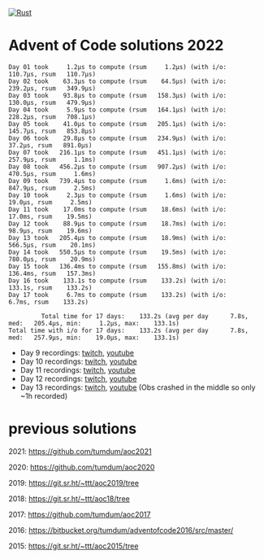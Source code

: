 [![Rust](https://github.com/tumdum/aoc2022/actions/workflows/rust.yml/badge.svg)](https://github.com/tumdum/aoc2022/actions/workflows/rust.yml)

# Advent of Code solutions 2022

```
Day 01 took     1.2µs to compute (rsum     1.2µs) (with i/o:   110.7µs, rsum   110.7µs)
Day 02 took    63.3µs to compute (rsum    64.5µs) (with i/o:   239.2µs, rsum   349.9µs)
Day 03 took    93.8µs to compute (rsum   158.3µs) (with i/o:   130.0µs, rsum   479.9µs)
Day 04 took     5.9µs to compute (rsum   164.1µs) (with i/o:   228.2µs, rsum   708.1µs)
Day 05 took    41.0µs to compute (rsum   205.1µs) (with i/o:   145.7µs, rsum   853.8µs)
Day 06 took    29.8µs to compute (rsum   234.9µs) (with i/o:    37.2µs, rsum   891.0µs)
Day 07 took   216.1µs to compute (rsum   451.1µs) (with i/o:   257.9µs, rsum     1.1ms)
Day 08 took   456.2µs to compute (rsum   907.2µs) (with i/o:   470.5µs, rsum     1.6ms)
Day 09 took   739.4µs to compute (rsum     1.6ms) (with i/o:   847.9µs, rsum     2.5ms)
Day 10 took     2.3µs to compute (rsum     1.6ms) (with i/o:    19.0µs, rsum     2.5ms)
Day 11 took    17.0ms to compute (rsum    18.6ms) (with i/o:    17.0ms, rsum    19.5ms)
Day 12 took    88.9µs to compute (rsum    18.7ms) (with i/o:    98.9µs, rsum    19.6ms)
Day 13 took   205.4µs to compute (rsum    18.9ms) (with i/o:   566.5µs, rsum    20.1ms)
Day 14 took   550.5µs to compute (rsum    19.5ms) (with i/o:   780.0µs, rsum    20.9ms)
Day 15 took   136.4ms to compute (rsum   155.8ms) (with i/o:   136.4ms, rsum   157.3ms)
Day 16 took    133.1s to compute (rsum    133.2s) (with i/o:    133.1s, rsum    133.2s)
Day 17 took     6.7ms to compute (rsum    133.2s) (with i/o:     6.7ms, rsum    133.2s)

         Total time for 17 days:    133.2s (avg per day      7.8s, med:   205.4µs, min:     1.2µs, max:    133.1s)
Total time with i/o for 17 days:    133.2s (avg per day      7.8s, med:   257.9µs, min:    19.0µs, max:    133.1s)
```

- Day 9 recordings: [twitch](https://www.twitch.tv/videos/1674217005), [youtube](https://youtu.be/2VJgFk-mDRg)
- Day 10 recordings: [twitch](https://www.twitch.tv/videos/1675094161), [youtube](https://youtu.be/7kfVJo7-z5E)
- Day 11 recordings: [twitch](https://www.twitch.tv/videos/1676011383), [youtube](https://youtu.be/v3ZifmH50Q4)
- Day 12 recordings: [twitch](https://www.twitch.tv/videos/1676907029), [youtube](https://youtu.be/CSsmCRa7Ct8)
- Day 13 recordings: [twitch](https://www.twitch.tv/videos/1677748426), [youtube](https://youtu.be/8z4dBItdnhY) (Obs crashed in the middle so only ~1h recorded)

# previous solutions

2021: https://github.com/tumdum/aoc2021

2020: https://github.com/tumdum/aoc2020

2019: https://git.sr.ht/~ttt/aoc2019/tree

2018: https://git.sr.ht/~ttt/aoc18/tree

2017: https://github.com/tumdum/aoc2017

2016: https://bitbucket.org/tumdum/adventofcode2016/src/master/

2015: https://git.sr.ht/~ttt/aoc2015/tree
